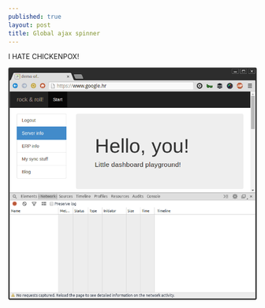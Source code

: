 ```yaml
---
published: true
layout: post
title: Global ajax spinner
---
```


<div class=message>
I HATE CHICKENPOX!
</div>

![spinner.gif](/media/spinner.gif)
